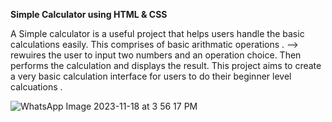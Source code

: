 **Simple Calculator using HTML & CSS**

A Simple calculator is a useful project that helps users handle the basic calculations easily. 
This comprises of basic arithmatic operations . --> rewuires the user to input two numbers and an operation choice. 
Then performs the calculation and displays the result.
This project aims to create a very basic calculation interface for users to do their beginner level calcuations .

![WhatsApp Image 2023-11-18 at 3 56 17 PM](https://github.com/Sarika-gangothri/CODSOFT/assets/150992166/9685156e-89dd-4317-8e33-7d2a1d931df9)

